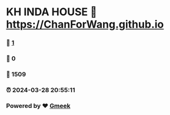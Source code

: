 # KH INDA HOUSE :link: https://ChanForWang.github.io 
### :page_facing_up: [1](https://ChanForWang.github.io/tag.html) 
### :speech_balloon: 0 
### :hibiscus: 1509 
### :alarm_clock: 2024-03-28 20:55:11 
### Powered by :heart: [Gmeek](https://github.com/Meekdai/Gmeek)
